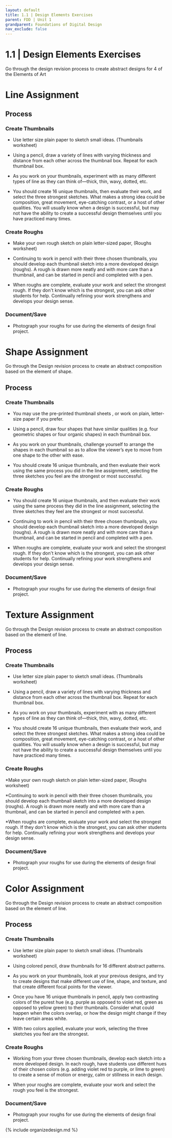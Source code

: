 ```yaml
---
layout: default
title: 1.1 | Design Elements Exercises
parent: FDD | Unit 1
grandparent: Foundations of Digital Design
nav_exclude: false
---
```

# 1.1 | Design Elements Exercises

Go through the design revision process to create abstract designs for 4 of the Elements of Art

# Line Assignment

## Process

### Create Thumbnails

* Use letter size plain paper to sketch small ideas. (Thumbnails worksheet)

* Using a pencil, draw a variety of lines with varying thickness and distance from each other across the thumbnail box. Repeat for each thumbnail box. 

* As you work on your thumbnails, experiment with as many different types of line as they can think of—thick, thin, wavy, dotted, etc.

* You should create 16 unique thumbnails, then evaluate their work, and select the three strongest sketches. What makes a strong idea could be composition, great movement, eye-catching contrast, or a host of other qualities. You will usually know when a design is successful, but may not have the ability to create a successful design themselves until you have practiced many times.

### Create Roughs

* Make your own rough sketch on plain letter-sized paper, (Roughs worksheet)

* Continuing to work in pencil with their three chosen thumbnails, you should develop each thumbnail sketch into a more developed design (roughs). A rough is drawn more neatly and with more care than a thumbnail, and can be started in pencil and completed with a pen.

* When roughs are complete, evaluate your work and select the strongest rough. If they don't know which is the strongest, you can ask other students for help. Continually refining your work strengthens and develops your design sense.

### Document/Save

* Photograph your roughs for use during the elements of design final project.

# Shape Assignment

Go through the Design revision process to create an abstract composition based on the element of shape. 

## Process

### Create Thumbnails

* You may use the pre-printed thumbnail sheets , or work on plain, letter-size paper if you prefer.

* Using a pencil, draw four shapes that have similar qualities (e.g. four geometric shapes or four organic shapes) in each thumbnail box.

* As you work on your thumbnails, challenge yourself to arrange the shapes in each thumbnail so as to allow the viewer’s eye to move from one shape to the other with ease.

* You should create 16 unique thumbnails, and then evaluate their work using the same process you did in the line assignment, selecting the three sketches you feel are the strongest or most successful.

### Create Roughs

* You should create 16 unique thumbnails, and then evaluate their work using the same process they did in the line assignment, selecting the three sketches they feel are the strongest or most successful.
 
* Continuing to work in pencil with their three chosen thumbnails, you should develop each thumbnail sketch into a more developed design (roughs). A rough is drawn more neatly and with more care than a thumbnail, and can be started in pencil and completed with a pen.

* When roughs are complete, evaluate your work and select the strongest rough. If they don't know which is the strongest, you can ask other students for help. Continually refining your work strengthens and develops your design sense.

### Document/Save

* Photograph your roughs for use during the elements of design final project.

# Texture Assignment

Go through the Design revision process to create an abstract composition based on the element of line. 


## Process

### Create Thumbnails

* Use letter size plain paper to sketch small ideas. (Thumbnails worksheet)

* Using a pencil, draw a variety of lines with varying thickness and distance from each other across the thumbnail box. Repeat for each thumbnail box. 

* As you work on your thumbnails, experiment with as many different types of line as they can think of—thick, thin, wavy, dotted, etc.

* You should create 16 unique thumbnails, then evaluate their work, and select the three strongest sketches. What makes a strong idea could be composition, great movement, eye-catching contrast, or a host of other qualities. You will usually know when a design is successful, but may not have the ability to create a successful design themselves until you have practiced many times.

### Create Roughs

*Make your own rough sketch on plain letter-sized paper, (Roughs worksheet)

*Continuing to work in pencil with their three chosen thumbnails, you should develop each thumbnail sketch into a more developed design (roughs). A rough is drawn more neatly and with more care than a thumbnail, and can be started in pencil and completed with a pen.

*When roughs are complete, evaluate your work and select the strongest rough. If they don't know which is the strongest, you can ask other students for help. Continually refining your work strengthens and develops your design sense.

### Document/Save

* Photograph your roughs for use during the elements of design final project.

# Color Assignment

Go through the Design revision process to create an abstract composition based on the element of line.

## Process

### Create Thumbnails

* Use letter size plain paper to sketch small ideas. (Thumbnails worksheet)

*  Using colored pencil, draw thumbnails for 16 different abstract patterns.

* As you work on your thumbnails, look at your previous designs, and try to create designs that make different use of line, shape, and texture, and that create different focal points for the viewer.

*  Once you have 16 unique thumbnails in pencil, apply two contrasting colors of the purest hue (e.g. purple as opposed to violet red, green as opposed to yellow green) to their thumbnails. Consider what could happen when the colors overlap, or how the design might change if they leave certain areas white.

* With two colors applied, evaluate your work, selecting the three sketches you feel are the strongest.

### Create Roughs

* Working from your three chosen thumbnails, develop each sketch into a more developed design. In each rough, have students use different hues of their chosen colors (e.g. adding violet red to purple, or lime to green) to create a sense of motion or energy, calm or stillness in each design.

* When your roughs are complete, evaluate your work and select the rough you feel is the strongest.

### Document/Save

* Photograph your roughs for use during the elements of design final project.</text>

{% include organizedesign.md %}

    
